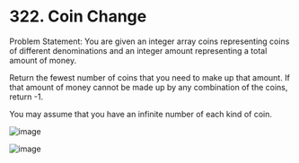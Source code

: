 # 322. Coin Change

Problem Statement: You are given an integer array coins representing coins of different denominations and an integer amount representing a total amount of money.

Return the fewest number of coins that you need to make up that amount. If that amount of money cannot be made up by any combination of the coins, return -1.

You may assume that you have an infinite number of each kind of coin.

![image](https://github.com/aryanv175/leetcode/assets/91381804/3baeaa5b-f29e-4117-b713-681e7181aaeb)

![image](https://github.com/aryanv175/leetcode/assets/91381804/b1150901-dea5-4113-b9d4-923c2b751c29)
